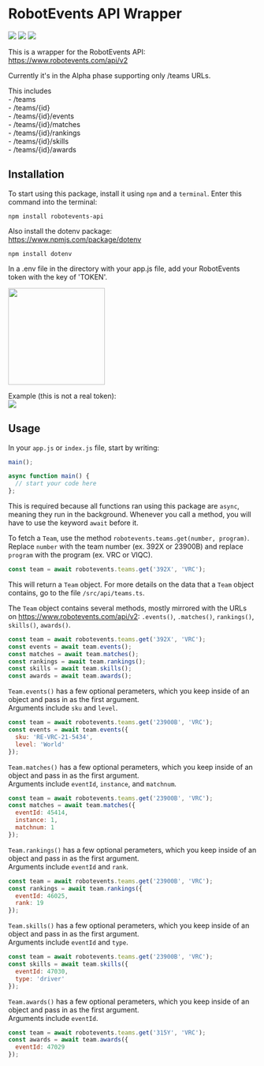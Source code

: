 # RobotEvents API Wrapper
<a href="https://www.npmjs.com/package/robotevents-api"><img src="https://img.shields.io/npm/v/robotevents-api"></a>
<a href="https://www.npmjs.com/package/robotevents-api"><img src="https://badgen.net/packagephobia/install/robotevents-api"></a>
<a href="https://github.com/zaypers/robotevents-api/blob/main/LICENSE"><img src="https://img.shields.io/github/license/zaypers/robotevents-api"></a>
<br>

This is a wrapper for the RobotEvents API:  
https://www.robotevents.com/api/v2

Currently it's in the Alpha phase supporting only /teams URLs.  

This includes  
\- /teams  
\- /teams/{id}  
\- /teams/{id}/events  
\- /teams/{id}/matches  
\- /teams/{id}/rankings  
\- /teams/{id}/skills  
\- /teams/{id}/awards  

## Installation

To start using this package, install it using ``npm`` and a ``terminal``. Enter this command into the terminal:
```
npm install robotevents-api
```

Also install the dotenv package:  
https://www.npmjs.com/package/dotenv  
```
npm install dotenv
```

In a .env file in the directory with your app.js file, add your RobotEvents token with the key of 'TOKEN'.  

<img src="https://github.com/zaypers/robotevents-api/raw/main/assets/source-dir.png" style="width: 14em"><br>  

Example (this is not a real token):  
<img src="https://github.com/zaypers/robotevents-api/raw/main/assets/dotenv-token.png">  

## Usage

In your ``app.js`` or ``index.js`` file, start by writing:  
```javascript
main();

async function main() {
  // start your code here
};
```  
This is required because all functions ran using this package are ``async``, meaning they run in the background. Whenever you call a method, you will have to use the keyword ``await`` before it.  

To fetch a ``Team``, use the method ``robotevents.teams.get(number, program)``. Replace ``number`` with the team number (ex. 392X or 23900B) and replace ``program`` with the program (ex. VRC or VIQC).
```javascript
const team = await robotevents.teams.get('392X', 'VRC');
```  
This will return a ``Team`` object. For more details on the data that a ``Team`` object contains, go to the file ``/src/api/teams.ts``.  

The ``Team`` object contains several methods, mostly mirrored with the URLs on https://www.robotevents.com/api/v2: ``.events()``, ``.matches()``, ``rankings()``, ``skills()``, ``awards()``.  

```javascript
const team = await robotevents.teams.get('392X', 'VRC');
const events = await team.events();
const matches = await team.matches();
const rankings = await team.rankings();
const skills = await team.skills();
const awards = await team.awards();
```  

``Team.events()`` has a few optional perameters, which you keep inside of an object and pass in as the first argument.  
Arguments include ``sku`` and ``level``.

```javascript
const team = await robotevents.teams.get('23900B', 'VRC');
const events = await team.events({
  sku: 'RE-VRC-21-5434',
  level: 'World'
});
```

``Team.matches()`` has a few optional perameters, which you keep inside of an object and pass in as the first argument.  
Arguments include ``eventId``, ``instance``, and ``matchnum``.

```javascript
const team = await robotevents.teams.get('23900B', 'VRC');
const matches = await team.matches({
  eventId: 45414,
  instance: 1,
  matchnum: 1
});
```

``Team.rankings()`` has a few optional perameters, which you keep inside of an object and pass in as the first argument.  
Arguments include ``eventId`` and ``rank``.

```javascript
const team = await robotevents.teams.get('23900B', 'VRC');
const rankings = await team.rankings({
  eventId: 46025,
  rank: 19
});
```

``Team.skills()`` has a few optional perameters, which you keep inside of an object and pass in as the first argument.  
Arguments include ``eventId`` and ``type``.

```javascript
const team = await robotevents.teams.get('23900B', 'VRC');
const skills = await team.skills({
  eventId: 47030,
  type: 'driver'
});
```

``Team.awards()`` has a few optional perameters, which you keep inside of an object and pass in as the first argument.  
Arguments include ``eventId``.

```javascript
const team = await robotevents.teams.get('315Y', 'VRC');
const awards = await team.awards({
  eventId: 47029
});
```